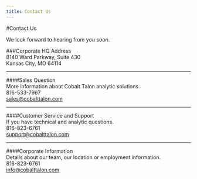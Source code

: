 ```yaml
---
title: Contact Us
---
```

#Contact Us

We look forward to hearing from you soon.

###Corporate HQ Address<br />
8140 Ward Parkway, Suite 430<br />
Kansas City, MO 64114<br />

---

####Sales Question<br/>
More information about Cobalt Talon analytic solutions.<br/>
816-533-7967<br/>
[sales@cobalttalon.com](mailto://sales@cobalttalon.com)

---
####Customer Service and Support<br/>
If you have technical and analytic questions.<br/>
816-823-6761<br/>
[support@cobalttalon.com](mailto://support@cobalttalon.com)

---
####Corporate Information<br/>
Details about our team, our location or employment information.<br/>
816-823-6761<br/>
[info@cobalttalon.com](mailto://info@cobalttalon.com)